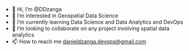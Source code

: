 - 👋 Hi, I’m @DDzanga
- 👀 I’m interested in Geospatial Data Science
- 🌱 I’m currently learning Data Science and Data Analytics and DevOps
- 💞️ I’m looking to collaborate on any project involving spatial data analytics
- 📫 How to reach me danieldzanga.devops@gmail.com

<!---
DDzanga/DDzanga is a ✨ special ✨ repository because its `README.md` (this file) appears on your GitHub profile.
You can click the Preview link to take a look at your changes.
--->
